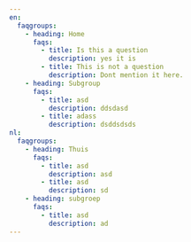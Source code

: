 ```yaml
---
en:
  faqgroups:
    - heading: Home
      faqs:
        - title: Is this a question
          description: y﻿es it is
        - title: This is not a question
          description: Dont mention it here.
    - heading: Subgroup
      faqs:
        - title: asd
          description: d﻿dsdasd
        - title: adass
          description: d﻿sddsdsds
nl:
  faqgroups:
    - heading: Thuis
      faqs:
        - title: asd
          description: a﻿sd
        - title: asd
          description: s﻿d
    - heading: subgroep
      faqs:
        - title: asd
          description: a﻿d
---
```

